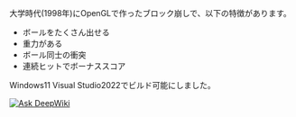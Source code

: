 大学時代(1998年)にOpenGLで作ったブロック崩しで、以下の特徴があります。

<ul>
<li>ボールをたくさん出せる</li>
<li>重力がある</li>
<li>ボール同士の衝突</li>
<li>連続ヒットでボーナススコア</li>
</ul>
Windows11 Visual Studio2022でビルド可能にしました。

<a href="https://deepwiki.com/StarFlowerSeika/BlockHeat"><img src="https://deepwiki.com/badge.svg" alt="Ask DeepWiki"></a>
